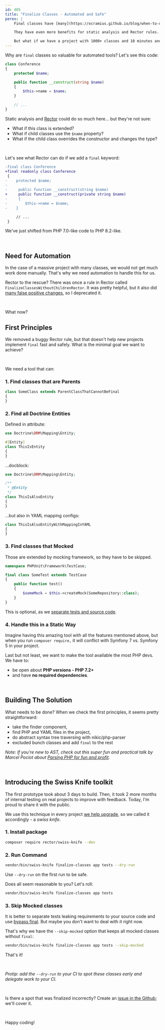 ```yaml
---
id: 405
title: "Finalize Classes - Automated and Safe"
perex: |
    Final classes have [many](https://ocramius.github.io/blog/when-to-declare-classes-final/) [great](https://tomasvotruba.com/blog/2019/01/24/how-to-kill-parents) [benefits](https://matthiasnoback.nl/2018/09/final-classes-by-default-why/) for future human readers of your code.

    They have even more benefits for static analysis and Rector rules.

    But what if we have a project with 1000+ classes and 10 minutes and want to automate the finalization process safely?
---
```


Why are `final` classes so valuable for automated tools? Let's see this code:

```php
class Conference
{
    protected $name;

    public function __construct(string $name)
    {
        $this->name = $name;
    }

    // ...
}
```

Static analysis and [Rector](https://getrector.com/) could do so much here... but they're not sure:

* What if this class is extended?
* What if child classes use the `$name` property?
* What if the child class overrides the constructor and changes the type?

<br>

Let's see what Rector can do if we add a `final` keyword:

```diff
-final class Conference
+final readonly class Conference
 {
-    protected $name;
-
-     public function __construct(string $name)
+     public function __construct(private string $name)
-     {
-        $this->name = $name;
-    }

     // ...
 }
```

We've just shifted from PHP 7.0-like code to PHP 8.2-like.

<br>

## Need for Automation

In the case of a massive project with many classes, we would not get much work done manually. That's why we need automation to handle this for us.

Rector to the rescue? There was once a rule in Rector called `FinalizeClassesWithoutChildrenRector`. It was pretty helpful, but it also did [many false positive changes](https://github.com/rectorphp/rector/issues/8439), so I deprecated it.

<br>

What now?

## First Principles

We removed a buggy Rector rule, but that doesn't help new projects implement `final` fast and safely. What is the minimal goal we want to achieve?

<br>

We need a tool that can:

### 1. Find classes that are Parents

```php
class SomeClass extends ParentClassThatCannotBeFinal
{
}
```

### 2. Find all Doctrine Entities

Defined in attribute:

```php
use Doctrine\ORM\Mapping\Entity;

#[Entity]
class ThisIsEntity
{
}
```

...docblock:

```php
use Doctrine\ORM\Mapping\Entity;

/**
 * @Entity
 */
class ThisIsAlsoEntity
{
}
```

...but also in YAML mapping configs:

```php
class ThisIsAlsoEntityWithMappingInYAML
{
}
```

### 3. Find classes that Mocked

Those are extended by mocking framework, so they have to be skipped.

```php
namespace PHPUnit\Framework\TestCase;

final class SomeTest extends TestCase
{
    public function test()
    {
        $someMock = $this->createMock(SomeRepository::class);
    }
}
```

This is optional, as we [separate tests and source code](/blog/2019/03/28/how-to-mock-final-classes-in-phpunit).

### 4. Handle this in a Static Way

Imagine having this amazing tool with all the features mentioned above, but when you run `composer require,` it will conflict with Symfony 7 vs. Symfony 5 in your project.

Last but not least, we want to make the tool available the most PHP devs. We have to:

* be open about **PHP versions - PHP 7.2+**
* and have **no required dependencies**.

<br>

## Building The Solution

What needs to be done? When we check the first principles, it seems pretty straightforward:

* take the finder component,
* find PHP and YAML files in the project,
* do abstract syntax tree traversing with nikic/php-parser
* excluded bunch classes and add `final` to the rest

*Note: If you're new to AST, check out this super fun and practical talk by Marcel Pociot about [Parsing PHP for fun and profit](https://www.youtube.com/watch?v=3gqPJvY8d30).*

<br>

## Introducing the Swiss Knife toolkit

The first prototype took about 3 days to build. Then, it took 2 more months of internal testing on real projects to improve with feedback. Today, I'm proud to share it with the public.

We use this technique in every project [we help upgrade](https://getrector.com/hire-team), so we called it accordingly - a *swiss knife*.


### 1. Install package

```bash
composer require rector/swiss-knife --dev
```

### 2. Run Command

```bash
vendor/bin/swiss-knife finalize-classes app tests --dry-run
```

Use `--dry-run` on the first run to be safe.

Does all seem reasonable to you? Let's roll:

```bash
vendor/bin/swiss-knife finalize-classes app tests
```

### 3. Skip Mocked classes

It is better to separate tests leaking requirements to your source code and use [bypass final](/blog/2019/03/28/how-to-mock-final-classes-in-phpunit). But maybe you don't want to deal with it right now.

That's why we have the `--skip-mocked` option that keeps all mocked classes without `final`:

```bash
vendor/bin/swiss-knife finalize-classes app tests --skip-mocked
```

That's it!

<br>

*Protip: add the `--dry-run` to your CI to spot these classes early and delegate work to your CI.*

<br>

Is there a spot that was finalized incorrectly? Create an [issue in the Github](https://github.com/rectorphp/swiss-knife/issues); we'll cover it.

<br>

Happy coding!
